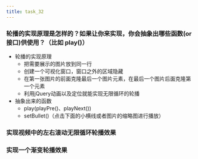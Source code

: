 ```yaml
---
title: task_32
---
```


### 轮播的实现原理是怎样的？如果让你来实现，你会抽象出哪些函数(or接口)供使用？（比如 play()）

 - 轮播的实现原理
	- 把需要展示的图片放到同一行
	- 创建一个可视化窗口，窗口之外的区域隐藏
	- 在第一张图片的前面克隆最后一个图片元素，在最后一个图片后面克隆第一个元素
	- 利用jQuery动画以及定位就能实现无限循环的轮播
 - 抽象出来的函数
	- play(playPre()、playNext())
	- setBullet()（点击下面的小横线或者图片的缩略图进行播放）

### 实现视频中的左右滚动无限循环轮播效果

### 实现一个渐变轮播效果